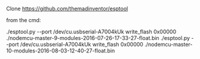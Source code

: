 Clone https://github.com/themadinventor/esptool

from the cmd:

./esptool.py --port /dev/cu.usbserial-A7004kUk write_flash 0x00000 ./nodemcu-master-9-modules-2016-07-26-17-33-27-float.bin
./esptool.py --port /dev/cu.usbserial-A7004kUk write_flash 0x00000 ./nodemcu-master-10-modules-2016-08-03-12-40-27-float.bin